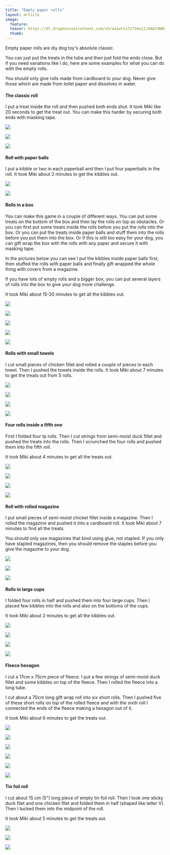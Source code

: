 ```yaml
---
title: "Empty paper rolls"
layout: article
image:
  feature:
  teaser: https://dl.dropboxusercontent.com/sh/ea1wtnz7z734o12/AAACdN8GV4NYzXQPs8Ju7l6za/aktivointi/paperirullien-hylsyt/DS03018-245px.jpg
  thumb:
---
```


Empty paper rolls are diy dog toy's absolute classic.

You can just put the treats in the tube and then just fold the ends close. But if you need variations like I do, here are some examples for what you can do with the empty rolls.

You should only give rolls made from cardboard to your dog. Never give those which are made from toilet paper and dissolves in water.


#### The classic roll

I put a treat inside the roll and then pushed both ends shut. It took Miki like 20 seconds to get the treat out. You can make this harder by securing both ends with masking tape.

[![](https://dl.dropboxusercontent.com/sh/ea1wtnz7z734o12/AACcYLCh_aTc3pE10XqK8Llka/aktivointi/paperirullien-hylsyt/DSC60209-800px.jpg)](https://dl.dropboxusercontent.com/sh/ea1wtnz7z734o12/AAC8heUTM74YngKbtcbMUvOta/aktivointi/paperirullien-hylsyt/DSC60209.jpg)

[![](https://dl.dropboxusercontent.com/sh/ea1wtnz7z734o12/AAAj0rIBSUzIh4YTauAOjlQka/aktivointi/paperirullien-hylsyt/DSC60211-800px.jpg)](https://dl.dropboxusercontent.com/sh/ea1wtnz7z734o12/AAC9gdHg1fVo96OnjQOtRMu_a/aktivointi/paperirullien-hylsyt/DSC60211.jpg)

[![](https://dl.dropboxusercontent.com/sh/ea1wtnz7z734o12/AADx_8zpwGpoAXL8SujLu8YIa/aktivointi/paperirullien-hylsyt/DSC60221-800px.jpg)](https://dl.dropboxusercontent.com/sh/ea1wtnz7z734o12/AAAbBz7GniwXWq9U_CytWbZga/aktivointi/paperirullien-hylsyt/DSC60221.jpg)

#### Roll with paper balls

I put a kibble or two in each paperball and then I put four paperballs in the roll. It took Miki about 2 minutes to get the kibbles out.

[![](https://dl.dropboxusercontent.com/sh/ea1wtnz7z734o12/AABi5-KQ6QRA7mNS8MFM1YBma/aktivointi/paperirullien-hylsyt/DSC52305-800px.jpg)](https://dl.dropboxusercontent.com/sh/ea1wtnz7z734o12/AADP1mCFzNJSetRRCrX5GA8Fa/aktivointi/paperirullien-hylsyt/DSC52305.jpg)

[![](https://dl.dropboxusercontent.com/sh/ea1wtnz7z734o12/AADLtRPMweVBKMgh2hZ3vhYna/aktivointi/paperirullien-hylsyt/DSC52341-800px.jpg)](https://dl.dropboxusercontent.com/sh/ea1wtnz7z734o12/AABwdQanF5-4bnE8f_3DqT38a/aktivointi/paperirullien-hylsyt/DSC52341.jpg)

#### Rolls in a box

You can make this game in a couple of different ways. You can put some treats on the bottom of the box and then lay the rolls on top as obstacles. Or you can first put some treats inside the rolls before you put the rolls into the box. Or you can put the treats inside paper balls and stuff them into the rolls before you put them into the box. Or if this is still too easy for your dog, you can gift wrap the box with the rolls with any paper and secure it with masking tape.

In the pictures below you can see I put the kibbles inside paper balls first, then stuffed the rolls with paper balls and finally gift wrapped the whole thing with covers from a magazine.

If you have lots of empty rolls and a bigger box, you can put several layers of rolls into the box to give your dog more challenge.

It took Miki about 15-20 minutes to get all the kibbles out.

[![](https://dl.dropboxusercontent.com/sh/ea1wtnz7z734o12/AACaG3vAW-ZZbHyz6MTpxvZLa/aktivointi/paperirullien-hylsyt/DS02988-800px.jpg)](https://dl.dropboxusercontent.com/sh/ea1wtnz7z734o12/AADFRy3kTDvL51HYoBXCHT7na/aktivointi/paperirullien-hylsyt/DS02988.jpg)

[![](https://dl.dropboxusercontent.com/sh/ea1wtnz7z734o12/AAARRjRujPGIfN4qVCkShEgka/aktivointi/paperirullien-hylsyt/DS03005-800px.jpg)](https://dl.dropboxusercontent.com/sh/ea1wtnz7z734o12/AAAqZw9l0NNU3gD5ijaKfs3ia/aktivointi/paperirullien-hylsyt/DS03005.jpg)

[![](https://dl.dropboxusercontent.com/sh/ea1wtnz7z734o12/AAB5Tzd_ZjQhQYy6VtR0WRmka/aktivointi/paperirullien-hylsyt/DS03018-800px.jpg)](https://dl.dropboxusercontent.com/sh/ea1wtnz7z734o12/AADIt67aUgcLYpgWZt8Mv5CHa/aktivointi/paperirullien-hylsyt/DS03018.jpg)

[![](https://dl.dropboxusercontent.com/sh/ea1wtnz7z734o12/AADYtRKNfEe2l-cXrcuGKHx4a/aktivointi/paperirullien-hylsyt/DS03093-800px.jpg)](https://dl.dropboxusercontent.com/sh/ea1wtnz7z734o12/AAB8dygkvie2VPB6gUcmr1EFa/aktivointi/paperirullien-hylsyt/DS03093.jpg)

[![](https://dl.dropboxusercontent.com/sh/ea1wtnz7z734o12/AAAzwkfl1z4OiXNM1mc-0QWma/aktivointi/paperirullien-hylsyt/DS02966-800px.jpg)](https://dl.dropboxusercontent.com/sh/ea1wtnz7z734o12/AAD91STosiJE3t-QTLm1-Qw9a/aktivointi/paperirullien-hylsyt/DS02966.jpg)

#### Rolls with small towels

I cut small pieces of chicken fillet and rolled a couple of pieces in each towel. Then I pushed the towels inside the rolls. It took Miki about 7 minutes to get the treats out from 5 rolls.

[![](https://dl.dropboxusercontent.com/sh/ea1wtnz7z734o12/AAAmNq8vFOE91xpOmhXHK2qGa/aktivointi/paperirullien-hylsyt/DSC59456-800px.jpg)](https://dl.dropboxusercontent.com/sh/ea1wtnz7z734o12/AADb_u-bB1jgmraCts8ZJU0Oa/aktivointi/paperirullien-hylsyt/DSC59456.jpg)

[![](https://dl.dropboxusercontent.com/sh/ea1wtnz7z734o12/AAD4SrnQ5RwRObLxaVvCXubda/aktivointi/paperirullien-hylsyt/DSC59769-800px.jpg)](https://dl.dropboxusercontent.com/sh/ea1wtnz7z734o12/AADzJ9unMpjGQogu_5jomJ59a/aktivointi/paperirullien-hylsyt/DSC59769.jpg)

[![](https://dl.dropboxusercontent.com/sh/ea1wtnz7z734o12/AAC5w1eWbOmFjkhNkSllRZfga/aktivointi/paperirullien-hylsyt/DSC59808-800px.jpg)](https://dl.dropboxusercontent.com/sh/ea1wtnz7z734o12/AAAHH45uITzAWEYz6NzbGCABa/aktivointi/paperirullien-hylsyt/DSC59808.jpg)

[![](https://dl.dropboxusercontent.com/sh/ea1wtnz7z734o12/AAA-IC8QgDYAZKmzvTSvKzIwa/aktivointi/paperirullien-hylsyt/DSC59883-800px.jpg)](https://dl.dropboxusercontent.com/sh/ea1wtnz7z734o12/AADCfcHiy_PEADPDxSC6qGVBa/aktivointi/paperirullien-hylsyt/DSC59883.jpg)

#### Four rolls inside a fifth one

First I folded four tp rolls. Then I cut strings from semi-moist duck fillet and pushed the treats into the rolls. Then I scrunched the four rolls and pushed them into the fifth roll.

It took Miki about 4 minutes to get all the treats out.

[![](https://dl.dropboxusercontent.com/sh/ea1wtnz7z734o12/AABpjeE4NtBj60v1SeW5tKy0a/aktivointi/paperirullien-hylsyt/DS03237-800px.jpg)](https://dl.dropboxusercontent.com/sh/ea1wtnz7z734o12/AAAaecWoE3z-uMGw-TRLR28Xa/aktivointi/paperirullien-hylsyt/DS03237.jpg)

[![](https://dl.dropboxusercontent.com/sh/ea1wtnz7z734o12/AADgMMq2AO8AReiirzaeaFdHa/aktivointi/paperirullien-hylsyt/DS03260-800px.jpg)](https://dl.dropboxusercontent.com/sh/ea1wtnz7z734o12/AACerjC0CuwNA4Tr4YbAEbF5a/aktivointi/paperirullien-hylsyt/DS03260.jpg)

[![](https://dl.dropboxusercontent.com/sh/ea1wtnz7z734o12/AAD4LtFn_OF_HpCYA0IWRXpVa/aktivointi/paperirullien-hylsyt/DS03275-800px.jpg)](https://dl.dropboxusercontent.com/sh/ea1wtnz7z734o12/AAAxs3A0J_TQ6Xxf8zpauWopa/aktivointi/paperirullien-hylsyt/DS03275.jpg)

[![](https://dl.dropboxusercontent.com/sh/ea1wtnz7z734o12/AAD1ugA_iL2r3Nn5Do89SOwda/aktivointi/paperirullien-hylsyt/DS03334-800px.jpg)](https://dl.dropboxusercontent.com/sh/ea1wtnz7z734o12/AAA8XJQdXvjXxSJdX-9-Kxgja/aktivointi/paperirullien-hylsyt/DS03334.jpg)

#### Roll with rolled magazine

I put small pieces of semi-moist chicket fillet inside a magazine. Then I rolled the magazine and pushed it into a cardboard roll. It took Miki about 7 minutes to find all the treats.

You should only use magazines that bind using glue, not stapled. If you only have stapled magazines, then you should remove the staples before you give the magazine to your dog.

[![](https://dl.dropboxusercontent.com/sh/ea1wtnz7z734o12/AADFB21HxVYB3phhp0R5oXCoa/aktivointi/paperirullien-hylsyt/DSC59470-800px.jpg)](https://dl.dropboxusercontent.com/sh/ea1wtnz7z734o12/AADWr5G6zpLENsqBlH75-s7Ha/aktivointi/paperirullien-hylsyt/DSC59470.jpg)

[![](https://dl.dropboxusercontent.com/sh/ea1wtnz7z734o12/AABLY34upVjvjlzhbNRels90a/aktivointi/paperirullien-hylsyt/DSC60126-800px.jpg)](https://dl.dropboxusercontent.com/sh/ea1wtnz7z734o12/AAAvGMHm2knfz3wi2sUvqglna/aktivointi/paperirullien-hylsyt/DSC60126.jpg)

[![](https://dl.dropboxusercontent.com/sh/ea1wtnz7z734o12/AAA5vb0cQhlrh3_6k9A-GaCxa/aktivointi/paperirullien-hylsyt/DSC60162-800px.jpg)](https://dl.dropboxusercontent.com/sh/ea1wtnz7z734o12/AAD89n20MDRtptPQRGC4pnzka/aktivointi/paperirullien-hylsyt/DSC60162.jpg)

#### Rolls in large cups

I folded four rolls in half and pushed them into four large cups. Then I placed few kibbles into the rolls and also on the bottoms of the cups.

It took Miki about 2 minutes to get all the kibbles out.

[![](https://dl.dropboxusercontent.com/sh/ea1wtnz7z734o12/AACdd0xByeGwNNdV2BQ4isJEa/aktivointi/paperirullien-hylsyt/DS03116-800px.jpg)](https://dl.dropboxusercontent.com/sh/ea1wtnz7z734o12/AAAucLab1pq1fcynPuBko2sga/aktivointi/paperirullien-hylsyt/DS03116.jpg)

[![](https://dl.dropboxusercontent.com/sh/ea1wtnz7z734o12/AACv2eYh9R5VN1-rrUEfByzea/aktivointi/paperirullien-hylsyt/DS03153-800px.jpg)](https://dl.dropboxusercontent.com/sh/ea1wtnz7z734o12/AAAQxGJudbOdDTF2hQ2tpySga/aktivointi/paperirullien-hylsyt/DS03153.jpg)

[![](https://dl.dropboxusercontent.com/sh/ea1wtnz7z734o12/AAAUe2wvqy8O4k0DnXOrfvPqa/aktivointi/paperirullien-hylsyt/DS03193-800px.jpg)](https://dl.dropboxusercontent.com/sh/ea1wtnz7z734o12/AABLbOMDIQt0Uge8TTuSVQasa/aktivointi/paperirullien-hylsyt/DS03193.jpg)

[![](https://dl.dropboxusercontent.com/sh/ea1wtnz7z734o12/AACIUSOPiJUb1Fc83ROAFl8Pa/aktivointi/paperirullien-hylsyt/DS03198-800px.jpg)](https://dl.dropboxusercontent.com/sh/ea1wtnz7z734o12/AADk38PDvxmfroIBl4WoWQJ1a/aktivointi/paperirullien-hylsyt/DS03198.jpg)

#### Fleece hexagon

I cut a 17cm x 75cm piece of fleece. I put a few strings of semi-moist duck fillet and some kibbles on top of the fleece. Then I rolled the fleece into a long tube.

I cut about a 70cm long gift wrap roll into six short rolls. Then I pushed five of these short rolls on top of the rolled fleece and with the sixth roll I connected the ends of the fleece making a hexagon out of it.

It took Miki about 6 minutes to get the treats out.

[![](https://dl.dropboxusercontent.com/sh/ea1wtnz7z734o12/AAD5bs2_DLSAry5PEWnztJI_a/aktivointi/paperirullien-hylsyt/DS03338_-800px.jpg)](https://dl.dropboxusercontent.com/sh/ea1wtnz7z734o12/AAA2WOIKsTFFvJEPZMzJJH_Ga/aktivointi/paperirullien-hylsyt/DS03338_.jpg)

[![](https://dl.dropboxusercontent.com/sh/ea1wtnz7z734o12/AACe_5rXuuzjbZU3LHj0AKt7a/aktivointi/paperirullien-hylsyt/DS03352-800px.jpg)](https://dl.dropboxusercontent.com/sh/ea1wtnz7z734o12/AACdpG6S7QypV-68GTs4miVLa/aktivointi/paperirullien-hylsyt/DS03352.jpg)

[![](https://dl.dropboxusercontent.com/sh/ea1wtnz7z734o12/AAAgZCYkxSlVjIUryeRGn48Ma/aktivointi/paperirullien-hylsyt/DS03389-800px.jpg)](https://dl.dropboxusercontent.com/sh/ea1wtnz7z734o12/AAAEgNDnoh6oYn68qniQlTHpa/aktivointi/paperirullien-hylsyt/DS03389.jpg)

[![](https://dl.dropboxusercontent.com/sh/ea1wtnz7z734o12/AABkYwtkwdvvgKp3CtyXgzNfa/aktivointi/paperirullien-hylsyt/DS03482-800px.jpg)](https://dl.dropboxusercontent.com/sh/ea1wtnz7z734o12/AADivkGd-umLiK9v4a9hrxYca/aktivointi/paperirullien-hylsyt/DS03482.jpg)

[![](https://dl.dropboxusercontent.com/sh/ea1wtnz7z734o12/AAAOGnCqQFWHirzaZOMWV4vma/aktivointi/paperirullien-hylsyt/DS03565-800px.jpg)](https://dl.dropboxusercontent.com/sh/ea1wtnz7z734o12/AADlo6fr4273UsszEvjaClW6a/aktivointi/paperirullien-hylsyt/DS03565.jpg)

[![](https://dl.dropboxusercontent.com/sh/ea1wtnz7z734o12/AADlm2FNW02ORI6kfjtTOD70a/aktivointi/paperirullien-hylsyt/DS03609-800px.jpg)](https://dl.dropboxusercontent.com/sh/ea1wtnz7z734o12/AAAhHRQN7X47ba5u-PAUjoxUa/aktivointi/paperirullien-hylsyt/DS03609.jpg)

#### Tin foil roll

I cut about 15 cm (5") long piece of empty tin foil roll. Then I took one sticky duck filet and one chicken filet and folded them in half (shaped like letter V). Then I tucked them into the midpoint of the roll.

It took Miki about 5 minutes to get the treats out.

[![](https://dl.dropboxusercontent.com/sh/ea1wtnz7z734o12/AAAEueF5SzAwqh4ELDWrQ56ba/aktivointi/paperirullien-hylsyt/DSC41076-800px.jpg)](https://dl.dropboxusercontent.com/sh/ea1wtnz7z734o12/AAAsqjrZNyZa0sLMzwIz8168a/aktivointi/paperirullien-hylsyt/DSC41076.jpg)

[![](https://dl.dropboxusercontent.com/sh/ea1wtnz7z734o12/AAD6vVo893tHBY0ktTUrPxFCa/aktivointi/paperirullien-hylsyt/DSC41122-800px.jpg)](https://dl.dropboxusercontent.com/sh/ea1wtnz7z734o12/AACCL9UET4ZyQpuMQmbS4J6sa/aktivointi/paperirullien-hylsyt/DSC41122.jpg)

[![](https://dl.dropboxusercontent.com/sh/ea1wtnz7z734o12/AABH2wdIRJrgTyFmGyvSbqKUa/aktivointi/paperirullien-hylsyt/DSC41270-800px.jpg)](https://dl.dropboxusercontent.com/sh/ea1wtnz7z734o12/AAC5GOLE6I5YMz9QefRuKOgna/aktivointi/paperirullien-hylsyt/DSC41270.jpg)
